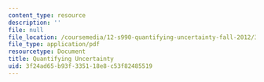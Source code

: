 ```yaml
---
content_type: resource
description: ''
file: null
file_location: /coursemedia/12-s990-quantifying-uncertainty-fall-2012/3f24ad65b93f335118e8c53f82485519_MIT12_S990F12_lec12.pdf
file_type: application/pdf
resourcetype: Document
title: Quantifying Uncertainty
uid: 3f24ad65-b93f-3351-18e8-c53f82485519
---
```

